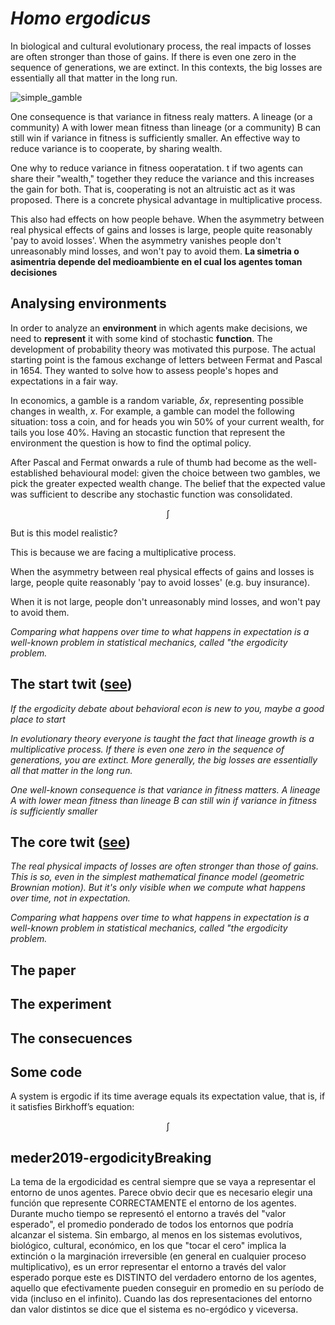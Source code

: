 # *Homo ergodicus*

In biological and cultural evolutionary process, the real impacts of losses are often stronger than those of gains.
If there is even one zero in the sequence of generations, we are extinct.
In this contexts, the big losses are essentially all that matter in the long run.

![simple_gamble](./image/simple_gamble.png)

One consequence is that variance in fitness realy matters.
A lineage (or a community) A with lower mean fitness than lineage (or a community) B can still win if variance in fitness is sufficiently smaller.
An effective way to reduce variance is to cooperate, by sharing wealth.

One why to reduce variance in fitness ooperatation.
t if two agents can share their "wealth," together they reduce the variance and this increases the gain for both. That is, cooperating is not an altruistic act as it was proposed. There is a concrete physical advantage in multiplicative process.







This also had effects on how people behave.
When the asymmetry between real physical effects of gains and losses is large, people quite reasonably 'pay to avoid losses'.
When the asymmetry vanishes people don't unreasonably mind losses, and won't pay to avoid them.
**La simetria o asimentria depende del medioambiente en el cual los agentes toman decisiones**

## Analysing environments

In order to analyze an **environment** in which agents make decisions, we need to **represent** it with some kind of stochastic **function**.
The development of probability theory was motivated this purpose.
The actual starting point is the famous exchange of letters between Fermat and Pascal in 1654.
They wanted to solve how to assess people's hopes and expectations in a fair way.

In economics, a gamble is a random variable, $\delta x$, representing possible changes in wealth, $x$.
For example, a gamble can model the following situation: toss a coin, and for heads you win 50% of your current wealth, for tails you lose 40%.
Having an stocastic function that represent the environment the question is how to find the optimal policy.

After Pascal and Fermat onwards a rule of thumb had become as the well-established behavioural model: given the choice between two gambles, we pick the greater expected wealth change.
The belief that the expected value was sufficient to describe any stochastic function was consolidated. 

$$\int_{} $$

But is this model realistic?












This is because we are facing a multiplicative process.



When the asymmetry between real physical effects of gains and losses is large, people quite reasonably 'pay to avoid losses' (e.g. buy insurance).

When it is not large, people don't unreasonably mind losses, and won't pay to avoid them.


*Comparing what happens over time to what happens in expectation is a well-known problem in statistical mechanics, called "the ergodicity problem.*



## The start twit ([see](https://twitter.com/rlmcelreath/status/1218456256358375424?s=20))

*If the ergodicity debate about behavioral econ is new to you, maybe a good place to start* 

*In evolutionary theory everyone is taught the fact that lineage growth is a multiplicative process. If there is even one zero in the sequence of generations, you are extinct. More generally, the big losses are essentially all that matter in the long run.*

*One well-known consequence is that variance in fitness matters. A lineage A with lower mean fitness than lineage B can still win if variance in fitness is sufficiently smaller*

## The core twit ([see](https://twitter.com/ole_b_peters/status/1218171528438853632?s=20))

*The real physical impacts of losses are often stronger than those of gains.*
*This is so, even in the simplest mathematical finance model (geometric Brownian motion).*
*But it's only visible when we compute what happens over time, not in expectation.*

*Comparing what happens over time to what happens in expectation is a well-known problem in statistical mechanics, called "the ergodicity problem.*



## The paper

## The experiment

## The consecuences

## Some code



A system is ergodic if its time average equals its expectation value, that is, if it satisfies Birkhoff’s equation:

$$ \int $$

## meder2019-ergodicityBreaking




La tema de la ergodicidad es central siempre que se vaya a representar el entorno de unos agentes. Parece obvio decir que es necesario elegir una función que represente CORRECTAMENTE el entorno de los agentes. Durante mucho tiempo se representó el entorno a través del "valor esperado", el promedio ponderado de todos los entornos que podría alcanzar el sistema. Sin embargo, al menos en los sistemas evolutivos, biológico, cultural, económico, en los que "tocar el cero" implica la extinción o la marginación irreversible (en general en cualquier proceso multiplicativo), es un error representar el entorno a través del valor esperado porque este es DISTINTO del verdadero entorno de los agentes, aquello que efectivamente pueden conseguir en promedio en su período de vida (incluso en el infinito). Cuando las dos representaciones del entorno dan valor distintos se dice que el sistema es no-ergódico y viceversa.
